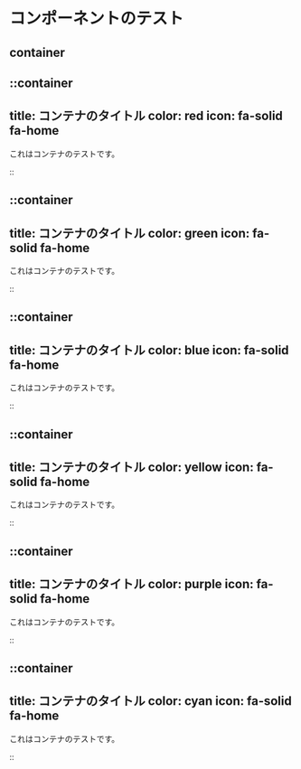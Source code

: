 # コンポーネントのテスト

## container


::container
---
title: コンテナのタイトル
color: red
icon: fa-solid fa-home
---

これはコンテナのテストです。

::

::container
---
title: コンテナのタイトル
color: green
icon: fa-solid fa-home
---

これはコンテナのテストです。

::

::container
---
title: コンテナのタイトル
color: blue
icon: fa-solid fa-home
---

これはコンテナのテストです。

::

::container
---
title: コンテナのタイトル
color: yellow
icon: fa-solid fa-home
---

これはコンテナのテストです。

::

::container
---
title: コンテナのタイトル
color: purple
icon: fa-solid fa-home
---

これはコンテナのテストです。

::

::container
---
title: コンテナのタイトル
color: cyan
icon: fa-solid fa-home
---

これはコンテナのテストです。

::

